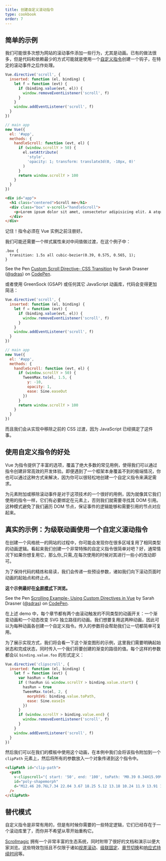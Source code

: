 ```yaml
---
title: 创建自定义滚动指令
type: cookbook
order: 7
---
```


## 简单的示例

我们可能很多次想为网站的滚动事件添加一些行为，尤其是动画。已有的做法很多，但是代码和依赖最少的方式可能就是使用一个[自定义指令](../guide/custom-directive.html)创建一个钩子，在特定的滚动事件之后作处理。

```js
Vue.directive('scroll', {
  inserted: function (el, binding) {
    let f = function (evt) {
      if (binding.value(evt, el)) {
        window.removeEventListener('scroll', f)
      }
    }
    window.addEventListener('scroll', f)
  }
})

// main app
new Vue({
  el: '#app',
  methods: {
    handleScroll: function (evt, el) {
      if (window.scrollY > 50) {
        el.setAttribute(
          'style',
          'opacity: 1; transform: translate3d(0, -10px, 0)'
        )
      }
      return window.scrollY > 100
    }
  }
})
```

```html
<div id="app">
  <h1 class="centered">Scroll me</h1>
  <div class="box" v-scroll="handleScroll">
    <p>Lorem ipsum dolor sit amet, consectetur adipisicing elit. A atque amet harum aut ab veritatis earum porro praesentium ut corporis. Quasi provident dolorem officia iure fugiat, eius mollitia sequi quisquam.</p>
  </div>
</div>
```

<p class="tip">记住！指令必须在 Vue 实例之前注册好。</p>

我们可能还需要一个样式属性来对中间值做过渡，在这个例子中：

```
.box {
  transition: 1.5s all cubic-bezier(0.39, 0.575, 0.565, 1);
}
```

<p data-height="450" data-theme-id="5162" data-slug-hash="983220ed949ac670dff96bdcaf9d3338" data-default-tab="result" data-user="sdras" data-embed-version="2" data-pen-title="Custom Scroll Directive- CSS Transition" class="codepen">See the Pen <a href="https://codepen.io/sdras/pen/983220ed949ac670dff96bdcaf9d3338/">Custom Scroll Directive- CSS Transition</a> by Sarah Drasner (<a href="https://codepen.io/sdras">@sdras</a>) on <a href="https://codepen.io">CodePen</a>.</p>
<script async src="https://static.codepen.io/assets/embed/ei.js"></script>

或者使用 GreenSock (GSAP) 或任何其它 JavaScript 动画库，代码会变得更加简洁：

```js
Vue.directive('scroll', {
  inserted: function (el, binding) {
    let f = function (evt) {
      if (binding.value(evt, el)) {
        window.removeEventListener('scroll', f)
      }
    }
    window.addEventListener('scroll', f)
  }
})

// main app
new Vue({
  el: '#app',
  methods: {
    handleScroll: function (evt, el) {
      if (window.scrollY > 50) {
        TweenMax.to(el, 1.5, {
          y: -10,
          opacity: 1,
          ease: Sine.easeOut
        })
      }
      return window.scrollY > 100
    }
  }
})
```

而且我们会从实现中移除之前的 CSS 过渡，因为 JavaScript 已经搞定了这件事。

## 使用自定义指令的好处

Vue 为指令提供了丰富的选项，覆盖了绝大多数的常见用例，使得我们可以通过指令创建非常高效的开发体验。即便遇到了一个框架本身覆盖不到的极端情况，你也可以通过这种方式来解决，因为你可以很轻松地创建一个自定义指令来满足需求。

为元素附加或移除滚动事件是对于这项技术的一个很好的用例，因为就像其它我们使用的指令一样，它们有必要绑定在元素上，否则我们就需要寻找其 DOM 引用。这种模式避免了我们遍历 DOM 节点，保证事件的逻辑能够和需要引用的节点对应起来。

## 真实的示例：为级联动画使用一个自定义滚动指令

在创建一个风格统一的网站的过程中，你可能会发现你在很多区域复用了相同类型的动画逻辑。看起来我们创建一个非常特殊的自定义指令很简单对吧？好，通常情况下如果你想复用它，那么你_只需_在每次使用的时候对其进行一些小的改动即可。

为了保持代码的精炼和易读，我们会传递一些预设参数，诸如我们向下滚动页面时动画的起始点和终止点。

**这个示例最好在[全屏模式](https://s.codepen.io/sdras/debug/078c19f5b3ed7f7d28584da450296cd0)下浏览。**

<p data-height="500" data-theme-id="5162" data-slug-hash="c8c55e3e0bba997350551dd747119100" data-default-tab="result" data-user="sdras" data-embed-version="2" data-pen-title="Scrolling Example- Using Custom Directives in Vue" class="codepen">See the Pen <a href="https://codepen.io/sdras/pen/c8c55e3e0bba997350551dd747119100/">Scrolling Example- Using Custom Directives in Vue</a> by Sarah Drasner (<a href="https://codepen.io/sdras">@sdras</a>) on <a href="https://codepen.io">CodePen</a>.</p>
<script async src="https://static.codepen.io/assets/embed/ei.js"></script>

在上述 demo 中，每个章节都有两个由滚动触发的不同类型的动画开关：一个渐变动画和一个动态改变 SVG 独立路径的动画。我们想要复用这两种动画，因此可以为每种动画各创建一个自定义指令。传入的参数将会帮助我们让一切都简单可复用。

为了展示实现方式，我们将会看一下这个渐变图形的示例，这里我们需要明确起始状态和完成状态，同时传入一个我们将要创建的渐变的路径的值。每个这样的参数都会以 `binding.value.foo` 的形式定义：

```js
Vue.directive('clipscroll', {
  inserted: function (el, binding) {
    let f = function (evt) {
      var hasRun = false
      if (!hasRun && window.scrollY > binding.value.start) {
        hasRun = true
        TweenMax.to(el, 2, {
          morphSVG: binding.value.toPath,
          ease: Sine.easeIn
        })
      }
      if (window.scrollY > binding.value.end) {
        window.removeEventListener('scroll', f)
      }
    }
    window.addEventListener('scroll', f)
  }
})
```

然后我们可以在我们的模板中使用这个动画，在本例中我们会将该指令附加到一个 `clipPath` 元素上，然后将所有的参数放入一个对象传递到这个指令中。

```html
<clipPath id="clip-path">
  <path
    v-clipscroll="{ start: '50', end: '100', toPath: 'M0.39 0.34H15.99V22.44H0.39z' }"
    id="poly-shapemorph"
    d="M12.46 20.76L7.34 22.04 3.67 18.25 5.12 13.18 10.24 11.9 13.91 15.69 12.46 20.76z"
  />
</clipPath>
```

## 替代模式

自定义指令是非常有用的，但是有时候你需要的一些特定逻辑，它们已经存在于一个滚动库里了，而你并不希望从零开始重构它。

[Scrollmagic](http://scrollmagic.io/) 拥有一个非常丰富的生态系统，同时附带了很好的文档和演示以便大家浏览。这些特效包括且不仅限于诸如[视差滚动](http://scrollmagic.io/examples/advanced/parallax_scrolling.html)、[级联固定](http://scrollmagic.io/examples/expert/cascading_pins.html)、[章节切换](http://scrollmagic.io/examples/basic/section_wipes_natural.html)和[响应式持续时间](http://scrollmagic.io/examples/basic/responsive_duration.html)等。

